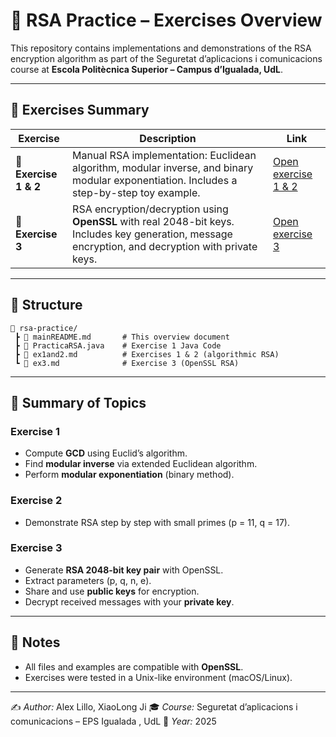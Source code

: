 # 🔐 RSA Practice – Exercises Overview

This repository contains implementations and demonstrations of the RSA encryption algorithm as part of the Seguretat d’aplicacions i comunicacions course at **Escola Politècnica Superior – Campus d’Igualada, UdL**.

---

## 📘 Exercises Summary

| Exercise | Description | Link |
|-----------|--------------|------|
| 🧮 **Exercise 1 & 2** | Manual RSA implementation: Euclidean algorithm, modular inverse, and binary modular exponentiation. Includes a step-by-step toy example. | [Open exercise 1 & 2](ex1and2.md) |
| 🔑 **Exercise 3** | RSA encryption/decryption using **OpenSSL** with real 2048-bit keys. Includes key generation, message encryption, and decryption with private keys. | [Open exercise 3](ex3.md) |

---

## 🧩 Structure

```
📁 rsa-practice/
 ┣ 📄 mainREADME.md       # This overview document
 ┣ 📄 PracticaRSA.java    # Exercise 1 Java Code
 ┣ 📄 ex1and2.md          # Exercises 1 & 2 (algorithmic RSA)
 ┗ 📄 ex3.md              # Exercise 3 (OpenSSL RSA)
```

---

## 📄 Summary of Topics

### Exercise 1
- Compute **GCD** using Euclid’s algorithm.  
- Find **modular inverse** via extended Euclidean algorithm.  
- Perform **modular exponentiation** (binary method).

### Exercise 2
- Demonstrate RSA step by step with small primes (p = 11, q = 17).  

### Exercise 3
- Generate **RSA 2048-bit key pair** with OpenSSL.  
- Extract parameters (p, q, n, e).  
- Share and use **public keys** for encryption.  
- Decrypt received messages with your **private key**.  

---

## 🧾 Notes

- All files and examples are compatible with **OpenSSL**.
- Exercises were tested in a Unix-like environment (macOS/Linux).

---

✍️ *Author:* Alex Lillo, XiaoLong Ji
🎓 *Course:* Seguretat d’aplicacions i comunicacions – EPS Igualada , UdL
📅 *Year:* 2025
